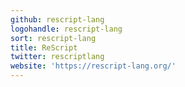 ```yaml
---
github: rescript-lang
logohandle: rescript-lang
sort: rescript-lang
title: ReScript
twitter: rescriptlang
website: 'https://rescript-lang.org/'
---
```

